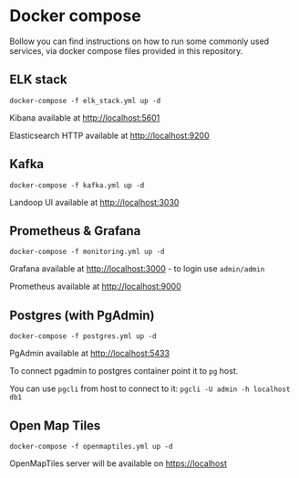 # Docker compose

Bollow you can find instructions on how to run some commonly used services, via docker compose files provided in this repository.

## ELK stack 

```docker-compose -f elk_stack.yml up -d```

Kibana available at [http://localhost:5601](http://localhost:5601)

Elasticsearch HTTP available at [http://localhost:9200](http://localhost:9200)

## Kafka

```docker-compose -f kafka.yml up -d```

Landoop UI available at [http://localhost:3030](http://localhost:3030)

## Prometheus & Grafana

```docker-compose -f monitoring.yml up -d```

Grafana available at [http://localhost:3000](http://localhost:3000) - to login use `admin/admin`

Prometheus available at [http://localhost:9000](http://localhost:9000)

## Postgres (with PgAdmin)

```docker-compose -f postgres.yml up -d```

PgAdmin available at [http://localhost:5433](http://localhost:5433)

To connect pgadmin to postgres container point it to `pg` host.

You can use `pgcli` from host to connect to it:
```pgcli -U admin -h localhost db1```

## Open Map Tiles

```docker-compose -f openmaptiles.yml up -d```

OpenMapTiles server will be available on [https://localhost](https://localhost)
